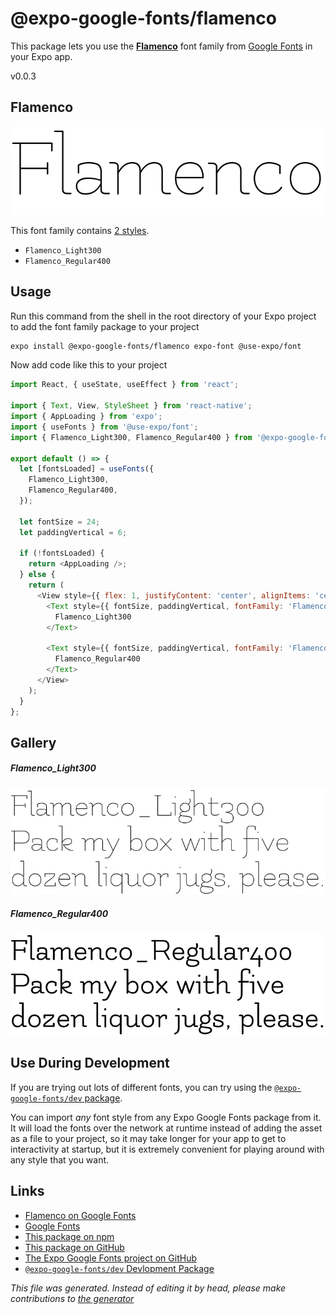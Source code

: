 # @expo-google-fonts/flamenco

This package lets you use the [**Flamenco**](https://fonts.google.com/specimen/Flamenco) font family from [Google Fonts](https://fonts.google.com/) in your Expo app.

v0.0.3

## Flamenco

![Flamenco](./font-family.png)

This font family contains [2 styles](#gallery).

- `Flamenco_Light300`
- `Flamenco_Regular400`

## Usage

Run this command from the shell in the root directory of your Expo project to add the font family package to your project
```sh
expo install @expo-google-fonts/flamenco expo-font @use-expo/font
```

Now add code like this to your project
```js
import React, { useState, useEffect } from 'react';

import { Text, View, StyleSheet } from 'react-native';
import { AppLoading } from 'expo';
import { useFonts } from '@use-expo/font';
import { Flamenco_Light300, Flamenco_Regular400 } from '@expo-google-fonts/flamenco';

export default () => {
  let [fontsLoaded] = useFonts({
    Flamenco_Light300,
    Flamenco_Regular400,
  });

  let fontSize = 24;
  let paddingVertical = 6;

  if (!fontsLoaded) {
    return <AppLoading />;
  } else {
    return (
      <View style={{ flex: 1, justifyContent: 'center', alignItems: 'center' }}>
        <Text style={{ fontSize, paddingVertical, fontFamily: 'Flamenco_Light300' }}>
          Flamenco_Light300
        </Text>

        <Text style={{ fontSize, paddingVertical, fontFamily: 'Flamenco_Regular400' }}>
          Flamenco_Regular400
        </Text>
      </View>
    );
  }
};

```

## Gallery

##### Flamenco_Light300
![Flamenco_Light300](./5e1405fc92b58d9d35feb160e51edfaa54ace38f1e035d9fe2bfbf79a4087fe2.ttf.png)

##### Flamenco_Regular400
![Flamenco_Regular400](./f5146448316dfb5f65a04e6a343c26f45f45587351d34559af1459a54eaa864c.ttf.png)


## Use During Development

If you are trying out lots of different fonts, you can try using the [`@expo-google-fonts/dev` package](https://github.com/expo/google-fonts/tree/master/font-packages/dev#readme).

You can import *any* font style from any Expo Google Fonts package from it. It will load the fonts
over the network at runtime instead of adding the asset as a file to your project, so it may take longer
for your app to get to interactivity at startup, but it is extremely convenient
for playing around with any style that you want.

## Links

- [Flamenco on Google Fonts](https://fonts.google.com/specimen/Flamenco)
- [Google Fonts](https://fonts.google.com/)
- [This package on npm](https://www.npmjs.com/package/@expo-google-fonts/flamenco)
- [This package on GitHub](https://github.com/expo/google-fonts/tree/master/font-packages/flamenco)
- [The Expo Google Fonts project on GitHub](https://github.com/expo/google-fonts)
- [`@expo-google-fonts/dev` Devlopment Package](https://github.com/expo/google-fonts/tree/master/font-packages/dev)


*This file was generated. Instead of editing it by head, please make contributions to [the generator](https://github.com/expo/google-fonts/tree/master/packages/generator)*
